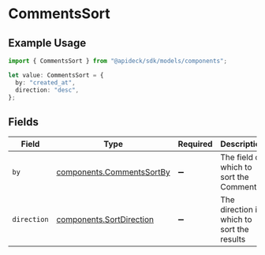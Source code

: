 # CommentsSort

## Example Usage

```typescript
import { CommentsSort } from "@apideck/sdk/models/components";

let value: CommentsSort = {
  by: "created_at",
  direction: "desc",
};
```

## Fields

| Field                                                                  | Type                                                                   | Required                                                               | Description                                                            | Example                                                                |
| ---------------------------------------------------------------------- | ---------------------------------------------------------------------- | ---------------------------------------------------------------------- | ---------------------------------------------------------------------- | ---------------------------------------------------------------------- |
| `by`                                                                   | [components.CommentsSortBy](../../models/components/commentssortby.md) | :heavy_minus_sign:                                                     | The field on which to sort the Comments                                | created_at                                                             |
| `direction`                                                            | [components.SortDirection](../../models/components/sortdirection.md)   | :heavy_minus_sign:                                                     | The direction in which to sort the results                             |                                                                        |